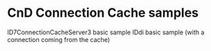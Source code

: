 # CnD Connection Cache samples
ID7ConnectionCacheServer3 basic sample
IDdi basic sample (with a connection coming from the cache)
